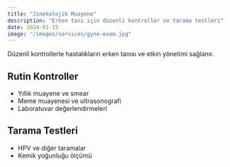 ```yaml
---
title: "Jinekolojik Muayene"
description: "Erken tanı için düzenli kontroller ve tarama testleri"
date: 2024-01-15
image: "/images/services/gyne-exam.jpg"
---
```


Düzenli kontrollerle hastalıkların erken tanısı ve etkin yönetimi sağlanır.

## Rutin Kontroller

- Yıllık muayene ve smear
- Meme muayenesi ve ultrasonografi
- Laboratuvar değerlendirmeleri

## Tarama Testleri

- HPV ve diğer taramalar
- Kemik yoğunluğu ölçümü


